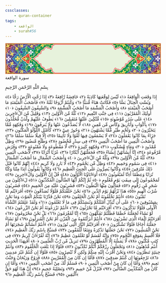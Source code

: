 ```yaml
---
cssclasses:
    - quran-container
tags:
    - الواقعة
    - surah#56
---
```

<div class="quran-container">
<span class="second-border"></span>
<span class="border"></span>
<div class="head-container">
<img src="https://raw.githubusercontent.com/LORDyyyyy/obsidian-the_quran_vault/main/The%20Quran%20Vault/src/webview/surah_head.png" height=100>
<div class="surah-name">
<span class="surah-name-fnt">سورة الواقعة</span>
</div>
</div>
<div class="quran-content">
<div class="name-of-god"> <p> بِسْمِ اللَّهِ الرَّحْمَنِ الرَّحِيمِ </p></div>
<p>
<span class="sign" id="f1">إِذَا وَقَعَتِ الْوَاقِعَةُ <span>﴿</span>١<span>﴾</span></span>
<span class="sign" id="f2">لَيْسَ لِوَقْعَتِهَا كَاذِبَةٌ <span>﴿</span>٢<span>﴾</span></span>
<span class="sign" id="f3">خَافِضَةٌ رَّافِعَةٌ <span>﴿</span>٣<span>﴾</span></span>
<span class="sign" id="f4">إِذَا رُجَّتِ الْأَرْضُ رَجًّا <span>﴿</span>٤<span>﴾</span></span>
<span class="sign" id="f5">وَبُسَّتِ الْجِبَالُ بَسًّا <span>﴿</span>٥<span>﴾</span></span>
<span class="sign" id="f6">فَكَانَتْ هَبَاءً مُّنبَثًّا <span>﴿</span>٦<span>﴾</span></span>
<span class="sign" id="f7">وَكُنتُمْ أَزْوَجًا ثَلَثَةً <span>﴿</span>٧<span>﴾</span></span>
<span class="sign" id="f8">فَأَصْحَبُ الْمَيْمَنَةِ مَا أَصْحَبُ الْمَيْمَنَةِ <span>﴿</span>٨<span>﴾</span></span>
<span class="sign" id="f9">وَأَصْحَبُ الْمَشَْٔمَةِ مَا أَصْحَبُ الْمَشَْٔمَةِ <span>﴿</span>٩<span>﴾</span></span>
<span class="sign" id="f10">وَالسَّبِقُونَ السَّبِقُونَ <span>﴿</span>١۰<span>﴾</span></span>
<span class="sign" id="f11">أُولَئِكَ الْمُقَرَّبُونَ <span>﴿</span>١١<span>﴾</span></span>
<span class="sign" id="f12">فِى جَنَّتِ النَّعِيمِ <span>﴿</span>١٢<span>﴾</span></span>
<span class="sign" id="f13">ثُلَّةٌ مِّنَ الْأَوَّلِينَ <span>﴿</span>١٣<span>﴾</span></span>
<span class="sign" id="f14">وَقَلِيلٌ مِّنَ الْءَاخِرِينَ <span>﴿</span>١٤<span>﴾</span></span>
<span class="sign" id="f15">عَلَى سُرُرٍ مَّوْضُونَةٍ <span>﴿</span>١٥<span>﴾</span></span>
<span class="sign" id="f16">مُّتَّكِِٔينَ عَلَيْهَا مُتَقَبِلِينَ <span>﴿</span>١٦<span>﴾</span></span>
<span class="sign" id="f17">يَطُوفُ عَلَيْهِمْ وِلْدَنٌ مُّخَلَّدُونَ <span>﴿</span>١٧<span>﴾</span></span>
<span class="sign" id="f18">بِأَكْوَابٍ وَأَبَارِيقَ وَكَأْسٍ مِّن مَّعِينٍ <span>﴿</span>١٨<span>﴾</span></span>
<span class="sign" id="f19">لَّا يُصَدَّعُونَ عَنْهَا وَلَا يُنزِفُونَ <span>﴿</span>١٩<span>﴾</span></span>
<span class="sign" id="f20">وَفَكِهَةٍ مِّمَّا يَتَخَيَّرُونَ <span>﴿</span>٢۰<span>﴾</span></span>
<span class="sign" id="f21">وَلَحْمِ طَيْرٍ مِّمَّا يَشْتَهُونَ <span>﴿</span>٢١<span>﴾</span></span>
<span class="sign" id="f22">وَحُورٌ عِينٌ <span>﴿</span>٢٢<span>﴾</span></span>
<span class="sign" id="f23">كَأَمْثَلِ اللُّؤْلُؤِ الْمَكْنُونِ <span>﴿</span>٢٣<span>﴾</span></span>
<span class="sign" id="f24">جَزَاءً بِمَا كَانُوا يَعْمَلُونَ <span>﴿</span>٢٤<span>﴾</span></span>
<span class="sign" id="f25">لَا يَسْمَعُونَ فِيهَا لَغْوًا وَلَا تَأْثِيمًا <span>﴿</span>٢٥<span>﴾</span></span>
<span class="sign" id="f26">إِلَّا قِيلًا سَلَمًا سَلَمًا <span>﴿</span>٢٦<span>﴾</span></span>
<span class="sign" id="f27">وَأَصْحَبُ الْيَمِينِ مَا أَصْحَبُ الْيَمِينِ <span>﴿</span>٢٧<span>﴾</span></span>
<span class="sign" id="f28">فِى سِدْرٍ مَّخْضُودٍ <span>﴿</span>٢٨<span>﴾</span></span>
<span class="sign" id="f29">وَطَلْحٍ مَّنضُودٍ <span>﴿</span>٢٩<span>﴾</span></span>
<span class="sign" id="f30">وَظِلٍّ مَّمْدُودٍ <span>﴿</span>٣۰<span>﴾</span></span>
<span class="sign" id="f31">وَمَاءٍ مَّسْكُوبٍ <span>﴿</span>٣١<span>﴾</span></span>
<span class="sign" id="f32">وَفَكِهَةٍ كَثِيرَةٍ <span>﴿</span>٣٢<span>﴾</span></span>
<span class="sign" id="f33">لَّا مَقْطُوعَةٍ وَلَا مَمْنُوعَةٍ <span>﴿</span>٣٣<span>﴾</span></span>
<span class="sign" id="f34">وَفُرُشٍ مَّرْفُوعَةٍ <span>﴿</span>٣٤<span>﴾</span></span>
<span class="sign" id="f35">إِنَّا أَنشَأْنَهُنَّ إِنشَاءً <span>﴿</span>٣٥<span>﴾</span></span>
<span class="sign" id="f36">فَجَعَلْنَهُنَّ أَبْكَارًا <span>﴿</span>٣٦<span>﴾</span></span>
<span class="sign" id="f37">عُرُبًا أَتْرَابًا <span>﴿</span>٣٧<span>﴾</span></span>
<span class="sign" id="f38">لِّأَصْحَبِ الْيَمِينِ <span>﴿</span>٣٨<span>﴾</span></span>
<span class="sign" id="f39">ثُلَّةٌ مِّنَ الْأَوَّلِينَ <span>﴿</span>٣٩<span>﴾</span></span>
<span class="sign" id="f40">وَثُلَّةٌ مِّنَ الْءَاخِرِينَ <span>﴿</span>٤۰<span>﴾</span></span>
<span class="sign" id="f41">وَأَصْحَبُ الشِّمَالِ مَا أَصْحَبُ الشِّمَالِ <span>﴿</span>٤١<span>﴾</span></span>
<span class="sign" id="f42">فِى سَمُومٍ وَحَمِيمٍ <span>﴿</span>٤٢<span>﴾</span></span>
<span class="sign" id="f43">وَظِلٍّ مِّن يَحْمُومٍ <span>﴿</span>٤٣<span>﴾</span></span>
<span class="sign" id="f44">لَّا بَارِدٍ وَلَا كَرِيمٍ <span>﴿</span>٤٤<span>﴾</span></span>
<span class="sign" id="f45">إِنَّهُمْ كَانُوا قَبْلَ ذَلِكَ مُتْرَفِينَ <span>﴿</span>٤٥<span>﴾</span></span>
<span class="sign" id="f46">وَكَانُوا يُصِرُّونَ عَلَى الْحِنثِ الْعَظِيمِ <span>﴿</span>٤٦<span>﴾</span></span>
<span class="sign" id="f47">وَكَانُوا يَقُولُونَ أَئِذَا مِتْنَا وَكُنَّا تُرَابًا وَعِظَمًا أَءِنَّا لَمَبْعُوثُونَ <span>﴿</span>٤٧<span>﴾</span></span>
<span class="sign" id="f48">أَوَءَابَاؤُنَا الْأَوَّلُونَ <span>﴿</span>٤٨<span>﴾</span></span>
<span class="sign" id="f49">قُلْ إِنَّ الْأَوَّلِينَ وَالْءَاخِرِينَ <span>﴿</span>٤٩<span>﴾</span></span>
<span class="sign" id="f50">لَمَجْمُوعُونَ إِلَى مِيقَتِ يَوْمٍ مَّعْلُومٍ <span>﴿</span>٥۰<span>﴾</span></span>
<span class="sign" id="f51">ثُمَّ إِنَّكُمْ أَيُّهَا الضَّالُّونَ الْمُكَذِّبُونَ <span>﴿</span>٥١<span>﴾</span></span>
<span class="sign" id="f52">لَءَاكِلُونَ مِن شَجَرٍ مِّن زَقُّومٍ <span>﴿</span>٥٢<span>﴾</span></span>
<span class="sign" id="f53">فَمَالُِٔونَ مِنْهَا الْبُطُونَ <span>﴿</span>٥٣<span>﴾</span></span>
<span class="sign" id="f54">فَشَرِبُونَ عَلَيْهِ مِنَ الْحَمِيمِ <span>﴿</span>٥٤<span>﴾</span></span>
<span class="sign" id="f55">فَشَرِبُونَ شُرْبَ الْهِيمِ <span>﴿</span>٥٥<span>﴾</span></span>
<span class="sign" id="f56">هَذَا نُزُلُهُمْ يَوْمَ الدِّينِ <span>﴿</span>٥٦<span>﴾</span></span>
<span class="sign" id="f57">نَحْنُ خَلَقْنَكُمْ فَلَوْلَا تُصَدِّقُونَ <span>﴿</span>٥٧<span>﴾</span></span>
<span class="sign" id="f58">أَفَرَءَيْتُم مَّا تُمْنُونَ <span>﴿</span>٥٨<span>﴾</span></span>
<span class="sign" id="f59">ءَأَنتُمْ تَخْلُقُونَهُ أَمْ نَحْنُ الْخَلِقُونَ <span>﴿</span>٥٩<span>﴾</span></span>
<span class="sign" id="f60">نَحْنُ قَدَّرْنَا بَيْنَكُمُ الْمَوْتَ وَمَا نَحْنُ بِمَسْبُوقِينَ <span>﴿</span>٦۰<span>﴾</span></span>
<span class="sign" id="f61">عَلَى أَن نُّبَدِّلَ أَمْثَلَكُمْ وَنُنشِئَكُمْ فِى مَا لَا تَعْلَمُونَ <span>﴿</span>٦١<span>﴾</span></span>
<span class="sign" id="f62">وَلَقَدْ عَلِمْتُمُ النَّشْأَةَ الْأُولَى فَلَوْلَا تَذَكَّرُونَ <span>﴿</span>٦٢<span>﴾</span></span>
<span class="sign" id="f63">أَفَرَءَيْتُم مَّا تَحْرُثُونَ <span>﴿</span>٦٣<span>﴾</span></span>
<span class="sign" id="f64">ءَأَنتُمْ تَزْرَعُونَهُ أَمْ نَحْنُ الزَّرِعُونَ <span>﴿</span>٦٤<span>﴾</span></span>
<span class="sign" id="f65">لَوْ نَشَاءُ لَجَعَلْنَهُ حُطَمًا فَظَلْتُمْ تَفَكَّهُونَ <span>﴿</span>٦٥<span>﴾</span></span>
<span class="sign" id="f66">إِنَّا لَمُغْرَمُونَ <span>﴿</span>٦٦<span>﴾</span></span>
<span class="sign" id="f67">بَلْ نَحْنُ مَحْرُومُونَ <span>﴿</span>٦٧<span>﴾</span></span>
<span class="sign" id="f68">أَفَرَءَيْتُمُ الْمَاءَ الَّذِى تَشْرَبُونَ <span>﴿</span>٦٨<span>﴾</span></span>
<span class="sign" id="f69">ءَأَنتُمْ أَنزَلْتُمُوهُ مِنَ الْمُزْنِ أَمْ نَحْنُ الْمُنزِلُونَ <span>﴿</span>٦٩<span>﴾</span></span>
<span class="sign" id="f70">لَوْ نَشَاءُ جَعَلْنَهُ أُجَاجًا فَلَوْلَا تَشْكُرُونَ <span>﴿</span>٧۰<span>﴾</span></span>
<span class="sign" id="f71">أَفَرَءَيْتُمُ النَّارَ الَّتِى تُورُونَ <span>﴿</span>٧١<span>﴾</span></span>
<span class="sign" id="f72">ءَأَنتُمْ أَنشَأْتُمْ شَجَرَتَهَا أَمْ نَحْنُ الْمُنشُِٔونَ <span>﴿</span>٧٢<span>﴾</span></span>
<span class="sign" id="f73">نَحْنُ جَعَلْنَهَا تَذْكِرَةً وَمَتَعًا لِّلْمُقْوِينَ <span>﴿</span>٧٣<span>﴾</span></span>
<span class="sign" id="f74">فَسَبِّحْ بِاسْمِ رَبِّكَ الْعَظِيمِ <span>﴿</span>٧٤<span>﴾</span></span>
<span class="sign" id="f75">فَلَا أُقْسِمُ بِمَوَقِعِ النُّجُومِ <span>﴿</span>٧٥<span>﴾</span></span>
<span class="sign" id="f76">وَإِنَّهُ لَقَسَمٌ لَّوْ تَعْلَمُونَ عَظِيمٌ <span>﴿</span>٧٦<span>﴾</span></span>
<span class="sign" id="f77">إِنَّهُ لَقُرْءَانٌ كَرِيمٌ <span>﴿</span>٧٧<span>﴾</span></span>
<span class="sign" id="f78">فِى كِتَبٍ مَّكْنُونٍ <span>﴿</span>٧٨<span>﴾</span></span>
<span class="sign" id="f79">لَّا يَمَسُّهُ إِلَّا الْمُطَهَّرُونَ <span>﴿</span>٧٩<span>﴾</span></span>
<span class="sign" id="f80">تَنزِيلٌ مِّن رَّبِّ الْعَلَمِينَ <span>﴿</span>٨۰<span>﴾</span></span>
<span class="sign" id="f81">أَفَبِهَذَا الْحَدِيثِ أَنتُم مُّدْهِنُونَ <span>﴿</span>٨١<span>﴾</span></span>
<span class="sign" id="f82">وَتَجْعَلُونَ رِزْقَكُمْ أَنَّكُمْ تُكَذِّبُونَ <span>﴿</span>٨٢<span>﴾</span></span>
<span class="sign" id="f83">فَلَوْلَا إِذَا بَلَغَتِ الْحُلْقُومَ <span>﴿</span>٨٣<span>﴾</span></span>
<span class="sign" id="f84">وَأَنتُمْ حِينَئِذٍ تَنظُرُونَ <span>﴿</span>٨٤<span>﴾</span></span>
<span class="sign" id="f85">وَنَحْنُ أَقْرَبُ إِلَيْهِ مِنكُمْ وَلَكِن لَّا تُبْصِرُونَ <span>﴿</span>٨٥<span>﴾</span></span>
<span class="sign" id="f86">فَلَوْلَا إِن كُنتُمْ غَيْرَ مَدِينِينَ <span>﴿</span>٨٦<span>﴾</span></span>
<span class="sign" id="f87">تَرْجِعُونَهَا إِن كُنتُمْ صَدِقِينَ <span>﴿</span>٨٧<span>﴾</span></span>
<span class="sign" id="f88">فَأَمَّا إِن كَانَ مِنَ الْمُقَرَّبِينَ <span>﴿</span>٨٨<span>﴾</span></span>
<span class="sign" id="f89">فَرَوْحٌ وَرَيْحَانٌ وَجَنَّتُ نَعِيمٍ <span>﴿</span>٨٩<span>﴾</span></span>
<span class="sign" id="f90">وَأَمَّا إِن كَانَ مِنْ أَصْحَبِ الْيَمِينِ <span>﴿</span>٩۰<span>﴾</span></span>
<span class="sign" id="f91">فَسَلَمٌ لَّكَ مِنْ أَصْحَبِ الْيَمِينِ <span>﴿</span>٩١<span>﴾</span></span>
<span class="sign" id="f92">وَأَمَّا إِن كَانَ مِنَ الْمُكَذِّبِينَ الضَّالِّينَ <span>﴿</span>٩٢<span>﴾</span></span>
<span class="sign" id="f93">فَنُزُلٌ مِّنْ حَمِيمٍ <span>﴿</span>٩٣<span>﴾</span></span>
<span class="sign" id="f94">وَتَصْلِيَةُ جَحِيمٍ <span>﴿</span>٩٤<span>﴾</span></span>
<span class="sign" id="f95">إِنَّ هَذَا لَهُوَ حَقُّ الْيَقِينِ <span>﴿</span>٩٥<span>﴾</span></span>
<span class="sign" id="f96">فَسَبِّحْ بِاسْمِ رَبِّكَ الْعَظِيمِ <span>﴿</span>٩٦<span>﴾</span></span>

</p>
</div>
<span class="border" style="margin-top:25px;"></span>
<span class="second-border-bottom"></span>
</div>

